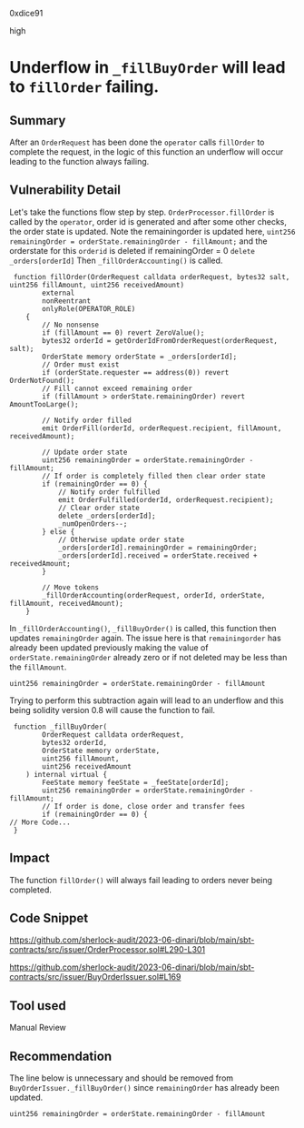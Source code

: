 0xdice91

high

# Underflow in `_fillBuyOrder` will lead to `fillOrder` failing.

## Summary
After an `OrderRequest` has been done the `operator` calls `fillOrder` to complete the request, in the logic of this function an underflow will occur leading to the function always failing.
## Vulnerability Detail
Let's take the functions flow step by step.
`OrderProcessor.fillOrder` is called by the `operator`, order id is generated and after some other checks, the order state is updated. 
Note the remainingorder is updated here,
`uint256 remainingOrder = orderState.remainingOrder - fillAmount;`
 and the orderstate for this `orderid` is deleted if remainingOrder = 0
`delete _orders[orderId]`
Then `_fillOrderAccounting()` is called.
```solidity
 function fillOrder(OrderRequest calldata orderRequest, bytes32 salt, uint256 fillAmount, uint256 receivedAmount)
        external
        nonReentrant
        onlyRole(OPERATOR_ROLE)
    {
        // No nonsense
        if (fillAmount == 0) revert ZeroValue();
        bytes32 orderId = getOrderIdFromOrderRequest(orderRequest, salt);
        OrderState memory orderState = _orders[orderId];
        // Order must exist
        if (orderState.requester == address(0)) revert OrderNotFound();
        // Fill cannot exceed remaining order
        if (fillAmount > orderState.remainingOrder) revert AmountTooLarge();

        // Notify order filled
        emit OrderFill(orderId, orderRequest.recipient, fillAmount, receivedAmount);

        // Update order state
        uint256 remainingOrder = orderState.remainingOrder - fillAmount;
        // If order is completely filled then clear order state
        if (remainingOrder == 0) {
            // Notify order fulfilled
            emit OrderFulfilled(orderId, orderRequest.recipient);
            // Clear order state
            delete _orders[orderId];
            _numOpenOrders--;
        } else {
            // Otherwise update order state
            _orders[orderId].remainingOrder = remainingOrder;
            _orders[orderId].received = orderState.received + receivedAmount;
        }

        // Move tokens
        _fillOrderAccounting(orderRequest, orderId, orderState, fillAmount, receivedAmount);
    }

```

In `_fillOrderAccounting()`, `_fillBuyOrder()` is called, this function then updates `remainingOrder` again. The issue here is that `remainingorder` has already been updated previously making the value of `orderState.remainingOrder` already zero or if not deleted may be less than the `fillAmount`.
```solidity
uint256 remainingOrder = orderState.remainingOrder - fillAmount
```
Trying to perform this subtraction again will lead to an underflow and this being solidity version 0.8 will cause the function to fail.
```solidity
 function _fillBuyOrder(
        OrderRequest calldata orderRequest,
        bytes32 orderId,
        OrderState memory orderState,
        uint256 fillAmount,
        uint256 receivedAmount
    ) internal virtual {
        FeeState memory feeState = _feeState[orderId];
        uint256 remainingOrder = orderState.remainingOrder - fillAmount;
        // If order is done, close order and transfer fees
        if (remainingOrder == 0) {
// More Code...
 }
```

## Impact
The function `fillOrder()` will always fail leading to orders never being completed.
## Code Snippet
https://github.com/sherlock-audit/2023-06-dinari/blob/main/sbt-contracts/src/issuer/OrderProcessor.sol#L290-L301

https://github.com/sherlock-audit/2023-06-dinari/blob/main/sbt-contracts/src/issuer/BuyOrderIssuer.sol#L169
## Tool used
Manual Review

## Recommendation
The line below is unnecessary and should be removed from `BuyOrderIssuer._fillBuyOrder()` since `remainingOrder` has already been updated.
```solidity
uint256 remainingOrder = orderState.remainingOrder - fillAmount
```